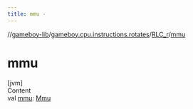 ```yaml
---
title: mmu -
---
```

//[gameboy-lib](../../index.md)/[gameboy.cpu.instructions.rotates](../index.md)/[RLC_r](index.md)/[mmu](mmu.md)



# mmu  
[jvm]  
Content  
val [mmu](mmu.md): [Mmu](../../gameboy.memory/-mmu/index.md)  



